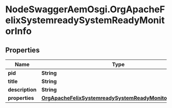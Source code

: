 # NodeSwaggerAemOsgi.OrgApacheFelixSystemreadySystemReadyMonitorInfo

## Properties

Name | Type | Description | Notes
------------ | ------------- | ------------- | -------------
**pid** | **String** |  | [optional] 
**title** | **String** |  | [optional] 
**description** | **String** |  | [optional] 
**properties** | [**OrgApacheFelixSystemreadySystemReadyMonitorProperties**](OrgApacheFelixSystemreadySystemReadyMonitorProperties.md) |  | [optional] 


